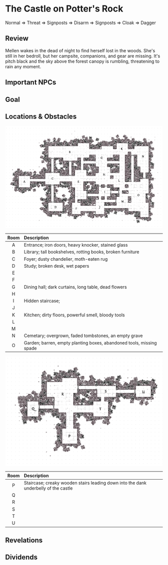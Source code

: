 # The Castle on Potter's Rock

Normal => Threat => Signposts => Disarm => Signposts => Cloak => Dagger

## Review
Mellen wakes in the dead of night to find herself lost in the woods. She's still in her bedroll, but her campsite, companions, and gear are missing. It's pitch black and the sky above the forest canopy is rumbling, threatening to rain any moment.

## Important NPCs


## Goal


## Locations & Obstacles
![Gridded map of the castle at Potter's Rock, each room marked with a letter.](castleAtPottersRock1.png)

| Room | Description |
|:---:|:--- |
| A | Entrance; iron doors, heavy knocker, stained glass |
| B | Library; tall bookshelves, rotting books, broken furniture |
| C | Foyer; dusty chandelier, moth-eaten rug |
| D | Study; broken desk, wet papers |
| E |  |
| F |  |
| G | Dining hall; dark curtains, long table, dead flowers |
| H |  |
| I | Hidden staircase; |
| J |  |
| K | Kitchen; dirty floors, powerful smell, bloody tools |
| L |  |
| M |  |
| N | Cemetary; overgrown, faded tombstones, an empty grave |
| O | Garden; barren, empty planting boxes, abandoned tools, missing spade |

![Gridded map of basement of the castle at Potter's Rock, each room marked with a letter.](castleAtPottersRock_below1.png)

| Room | Description |
|:---:|:--- |
| P | Staircase; creaky wooden stairs leading down into the dank underbelly of the castle |
| Q |  |
| R |  |
| S |  |
| T |  |
| U |  |

## Revelations


## Dividends
